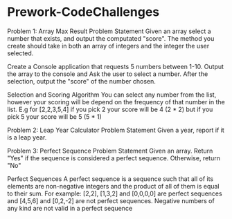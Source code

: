 # Prework-CodeChallenges
Problem 1: Array Max Result
Problem Statement
Given an array select a number that exists, and output the computated "score". The method you create should take in both an array of integers and the integer the user selected.

Create a Console application that requests 5 numbers between 1-10. Output the array to the console and Ask the user to select a number. After the selection, output the "score" of the number chosen.

Selection and Scoring Algorithm
You can select any number from the list, however your scoring will be depend on the frequency of that number in the list. E.g for [2,2,3,5,4] if you pick 2 your score will be 4 (2 * 2) but if you pick 5 your score will be 5 (5 * 1)

Problem 2: Leap Year Calculator
Problem Statement
Given a year, report if it is a leap year.

Problem 3: Perfect Sequence
Problem Statement
Given an array. Return "Yes" if the sequence is considered a perfect sequence. Otherwise, return "No"

Perfect Sequences
A perfect sequence is a sequence such that all of its elements are non-negative integers and the product of all of them is equal to their sum. For example: [2,2], [1,3,2] and [0,0,0,0] are perfect sequences and [4,5,6] and [0,2,-2] are not perfect sequences. Negative numbers of any kind are not valid in a perfect sequence
